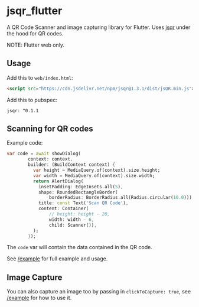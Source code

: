 # jsqr_flutter

A QR Code Scanner and image capturing library for Flutter. Uses [jsqr](https://github.com/cozmo/jsQR) under the hood for QR codes.

NOTE: Flutter web only.

## Usage

Add this to `web/index.html`:

```html
<script src="https://cdn.jsdelivr.net/npm/jsqr@1.3.1/dist/jsQR.min.js"></script>
```

Add this to pubspec:

```
jsqr: ^0.1.1
```

## Scanning for QR codes

Example code:

```dart
var code = await showDialog(
        context: context,
        builder: (BuildContext context) {
          var height = MediaQuery.of(context).size.height;
          var width = MediaQuery.of(context).size.width;
          return AlertDialog(
            insetPadding: EdgeInsets.all(5),
            shape: RoundedRectangleBorder(
                borderRadius: BorderRadius.all(Radius.circular(10.0))),
            title: const Text('Scan QR Code'),
            content: Container(
                // height: height - 20,
                width: width - 6,
                child: Scanner()),
          );
        });
```

The `code` var will contain the data contained in the QR code. 

See [/example](/example) for full example and usage. 

## Image Capture

You can also capture an image too by passing in `clickToCapture: true`, see [/example](/example) for how to use it.
